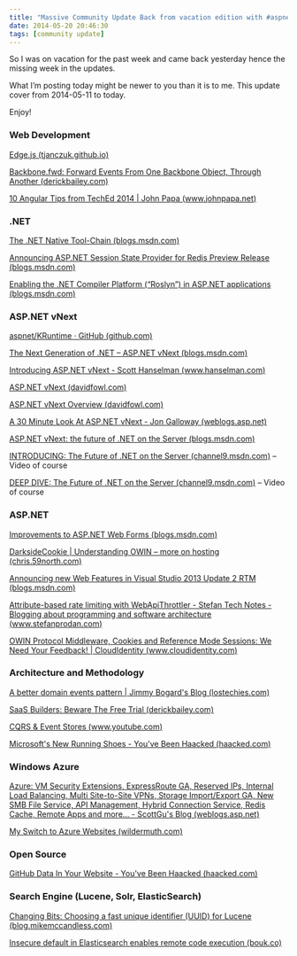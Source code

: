```yaml
---
title: "Massive Community Update Back from vacation edition with #aspnet #vnext, #nodejs and more"
date: 2014-05-20 20:46:30
tags: [community update]
---
```


So I was on vacation for the past week and came back yesterday hence the missing week in the updates.

What I’m posting today might be newer to you than it is to me. This update cover from 2014-05-11 to today.

Enjoy!

### Web Development

[Edge.js (tjanczuk.github.io)](http://tjanczuk.github.io/edge/#/)

[Backbone.fwd: Forward Events From One Backbone Object, Through Another (derickbailey.com)](http://derickbailey.com/2014/05/13/backbone-fwd-forward-events-from-one-backbone-object-through-another/)

[10 Angular Tips from TechEd 2014 | John Papa (www.johnpapa.net)](http://www.johnpapa.net/10-angular-tips-from-teched-2014/)

### .NET

[The .NET Native Tool-Chain (blogs.msdn.com)](http://blogs.msdn.com/b/dotnet/archive/2014/05/09/the-net-native-tool-chain.aspx)

[Announcing ASP.NET Session State Provider for Redis Preview Release (blogs.msdn.com)](http://blogs.msdn.com/b/webdev/archive/2014/05/12/announcing-asp-net-session-state-provider-for-redis-preview-release.aspx)

[Enabling the .NET Compiler Platform (“Roslyn”) in ASP.NET applications (blogs.msdn.com)](http://blogs.msdn.com/b/webdev/archive/2014/05/12/enabling-the-net-compiler-platform-roslyn-in-asp-net-applications.aspx)

### ASP.NET vNext

[aspnet/KRuntime · GitHub (github.com)](https://github.com/aspnet/KRuntime)

[The Next Generation of .NET – ASP.NET vNext (blogs.msdn.com)](http://blogs.msdn.com/b/dotnet/archive/2014/05/12/the-next-generation-of-net-asp-net-vnext.aspx)

[Introducing ASP.NET vNext - Scott Hanselman (www.hanselman.com)](http://www.hanselman.com/blog/IntroducingASPNETVNext.aspx)

[ASP.NET vNext (davidfowl.com)](http://davidfowl.com/asp-net-vnext/)

[ASP.NET vNext Overview (davidfowl.com)](http://davidfowl.com/asp-net-vnext-architecture/)

[A 30 Minute Look At ASP.NET vNext - Jon Galloway (weblogs.asp.net)](http://weblogs.asp.net/jgalloway/archive/2014/05/13/a-30-minute-look-at-asp-net-vnext.aspx)

[ASP.NET vNext: the future of .NET on the Server (blogs.msdn.com)](http://blogs.msdn.com/b/webdev/archive/2014/05/13/asp-net-vnext-the-future-of-net-on-the-server.aspx)

[INTRODUCING: The Future of .NET on the Server (channel9.msdn.com)](http://channel9.msdn.com/Events/TechEd/NorthAmerica/2014/DEV-B385) – Video of course

[DEEP DIVE: The Future of .NET on the Server (channel9.msdn.com)](http://channel9.msdn.com/Events/TechEd/NorthAmerica/2014/DEV-B411) – Video of course

### ASP.NET

[Improvements to ASP.NET Web Forms (blogs.msdn.com)](http://blogs.msdn.com/b/webdev/archive/2014/05/13/improvements-to-asp-net-web-forms.aspx)

[DarksideCookie | Understanding OWIN – more on hosting (chris.59north.com)](http://chris.59north.com/post/2014/05/13/Understanding-OWIN-%E2%80%93-more-on-hosting.aspx)

[Announcing new Web Features in Visual Studio 2013 Update 2 RTM (blogs.msdn.com)](http://blogs.msdn.com/b/webdev/archive/2014/05/12/announcing-new-web-features-in-visual-studio-2013-update-2-rtm.aspx)

[Attribute-based rate limiting with WebApiThrottler - Stefan Tech Notes - Blogging about programming and software architecture (www.stefanprodan.com)](http://www.stefanprodan.com/2014/05/attribute-based-rate-limiting-with-webapithrottler/)

[OWIN Protocol Middleware, Cookies and Reference Mode Sessions: We Need Your Feedback! | CloudIdentity (www.cloudidentity.com)](http://www.cloudidentity.com/blog/2014/05/11/owin-protocol-middleware-cookies-and-reference-mode-sessions-we-need-your-feedback/)

### Architecture and Methodology

[A better domain events pattern | Jimmy Bogard's Blog (lostechies.com)](http://lostechies.com/jimmybogard/2014/05/13/a-better-domain-events-pattern/)

[SaaS Builders: Beware The Free Trial (derickbailey.com)](http://derickbailey.com/2014/05/14/saas-builders-beware-the-free-trial/)

[CQRS &amp; Event Stores (www.youtube.com)](https://www.youtube.com/watch?&amp;v=E54YiOzCJWU)

[Microsoft's New Running Shoes - You've Been Haacked (haacked.com)](http://haacked.com/archive/2014/05/17/microsofts-new-running-shoes/)

### Windows Azure

[Azure: VM Security Extensions, ExpressRoute GA, Reserved IPs, Internal Load Balancing, Multi Site-to-Site VPNs, Storage Import/Export GA, New SMB File Service, API Management, Hybrid Connection Service, Redis Cache, Remote Apps and more… - ScottGu's Blog (weblogs.asp.net)](http://weblogs.asp.net/scottgu/archive/2014/05/12/azure-vm-security-extensions-expressroute-ga-reserved-ips-internal-load-balancing-multi-site-to-site-vpns-storage-import-export-ga-new-smb-file-service-api-management-hybrid-connection-service-redis-cache-remote-apps-and-more.aspx)

[My Switch to Azure Websites (wildermuth.com)](http://wildermuth.com/2014/05/06/My_Switch_to_Azure_Websites)

### Open Source

[GitHub Data In Your Website - You've Been Haacked (haacked.com)](http://haacked.com/archive/2014/05/10/github-pages-tricks/)

### Search Engine (Lucene, Solr, ElasticSearch)

[Changing Bits: Choosing a fast unique identifier (UUID) for Lucene (blog.mikemccandless.com)](http://blog.mikemccandless.com/2014/05/choosing-fast-unique-identifier-uuid.html)

[Insecure default in Elasticsearch enables remote code execution (bouk.co)](http://bouk.co/blog/elasticsearch-rce/)